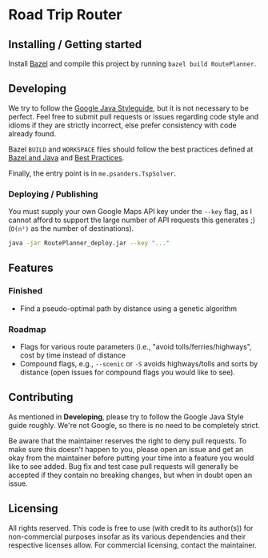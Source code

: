 # Road Trip Router


## Installing / Getting started

Install [Bazel](https://bazel.build/) and compile this project by running `bazel build RoutePlanner`.

## Developing

We try to follow the [Google Java Styleguide](https://google.github.io/styleguide/javaguide.html), but it is not necessary to be perfect. Feel free to submit pull requests or issues regarding code style and idioms if they are strictly incorrect, else prefer consistency with code already found.

Bazel `BUILD` and `WORKSPACE` files should follow the best practices defined at [Bazel and Java](https://docs.bazel.build/versions/master/bazel-and-java.html) and [Best Practices](https://docs.bazel.build/versions/master/best-practices.html).

Finally, the entry point is in `me.psanders.TspSolver`.

### Deploying / Publishing

You must supply your own Google Maps API key under the `--key` flag, as I cannot afford to support the large number of API requests this generates ;) (`O(n²)` as the number of destinations).

```BASH
java -jar RoutePlanner_deploy.jar --key "..."
```

## Features

### Finished

- Find a pseudo-optimal path by distance using a genetic algorithm

### Roadmap

- Flags for various route parameters (i.e., "avoid tolls/ferries/highways",
	cost by time instead of distance
- Compound flags, e.g., `--scenic` or `-S` avoids highways/tolls and sorts by distance (open issues for compound flags you would like to see).

## Contributing

As mentioned in **Developing**, please try to follow the Google Java Style guide roughly. We're not Google, so there is no need to be completely strict.

Be aware that the maintainer reserves the right to deny pull requests. To make sure this doesn't happen to you, please open an issue and get an okay from the maintainer before putting your time into a feature you would like to see added. Bug fix and test case pull requests will generally be accepted if they contain no breaking changes, but when in doubt open an issue.

## Licensing

All rights reserved. This code is free to use (with credit to its author(s)) for non-commercial purposes insofar as its various dependencies and their respective licenses allow. For commercial licensing, contact the maintainer.
